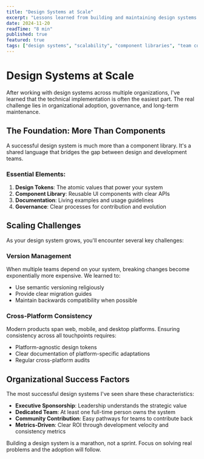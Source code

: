 ```yaml
---
title: "Design Systems at Scale"
excerpt: "Lessons learned from building and maintaining design systems across multiple products, teams, and platforms."
date: 2024-11-20
readTime: "8 min"
published: true
featured: true
tags: ["design systems", "scalability", "component libraries", "team collaboration"]
---
```


# Design Systems at Scale

After working with design systems across multiple organizations, I've learned that the technical implementation is often the easiest part. The real challenge lies in organizational adoption, governance, and long-term maintenance.

## The Foundation: More Than Components

A successful design system is much more than a component library. It's a shared language that bridges the gap between design and development teams.

### Essential Elements:

1. **Design Tokens**: The atomic values that power your system
2. **Component Library**: Reusable UI components with clear APIs
3. **Documentation**: Living examples and usage guidelines
4. **Governance**: Clear processes for contribution and evolution

## Scaling Challenges

As your design system grows, you'll encounter several key challenges:

### Version Management
When multiple teams depend on your system, breaking changes become exponentially more expensive. We learned to:
- Use semantic versioning religiously
- Provide clear migration guides
- Maintain backwards compatibility when possible

### Cross-Platform Consistency
Modern products span web, mobile, and desktop platforms. Ensuring consistency across all touchpoints requires:
- Platform-agnostic design tokens
- Clear documentation of platform-specific adaptations
- Regular cross-platform audits

## Organizational Success Factors

The most successful design systems I've seen share these characteristics:

- **Executive Sponsorship**: Leadership understands the strategic value
- **Dedicated Team**: At least one full-time person owns the system
- **Community Contribution**: Easy pathways for teams to contribute back
- **Metrics-Driven**: Clear ROI through development velocity and consistency metrics

Building a design system is a marathon, not a sprint. Focus on solving real problems and the adoption will follow.